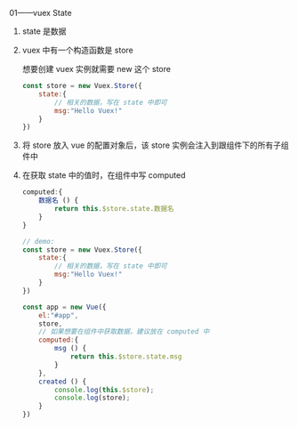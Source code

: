 01——vuex State

1. state 是数据

2. vuex 中有一个构造函数是 store

   想要创建 vuex 实例就需要 new 这个 store

   ```javascript
   const store = new Vuex.Store({
       state:{
           // 相关的数据，写在 state 中即可
           msg:"Hello Vuex!"
       }
   })
   ```

3. 将 store 放入 vue 的配置对象后，该 store 实例会注入到跟组件下的所有子组件中

4. 在获取 state 中的值时，在组件中写 computed

   ```javascript
   computed:{
       数据名 () {
           return this.$store.state.数据名
       }
   }
   
   // demo:
   const store = new Vuex.Store({
       state:{
           // 相关的数据，写在 state 中即可
           msg:"Hello Vuex!"
       } 
   })
   
   const app = new Vue({
       el:"#app",
       store,
       // 如果想要在组件中获取数据，建议放在 computed 中
       computed:{
           msg () {
               return this.$store.state.msg
           }
       },
       created () {
           console.log(this.$store);
           console.log(store);
       }
   })
   ```
